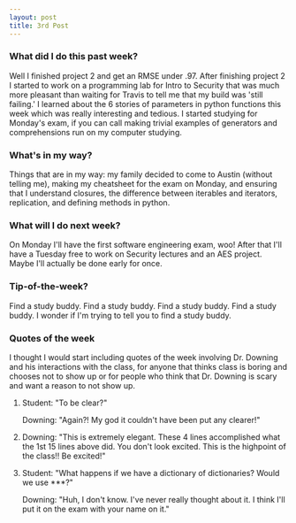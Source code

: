 ```yaml
---
layout: post
title: 3rd Post
---
```



### What did I do this past week?

Well I finished project 2 and get an RMSE under .97. After finishing project 2 I started to work on a programming lab for Intro to Security that was much more pleasant than waiting for Travis to tell me that my build was 'still failing.' I learned about the 6 stories of parameters in python functions this week which was really interesting and tedious. I started studying for Monday's exam, if you can call making trivial examples of generators and comprehensions run on my computer studying. 

### What's in my way?

Things that are in my way: my family decided to come to Austin (without telling me), making my cheatsheet for the exam on Monday, and ensuring that I understand closures, the difference between iterables and iterators, replication, and defining methods in python. 

### What will I do next week?

On Monday I'll have the first software engineering exam, woo! After that I'll have a Tuesday free to work on Security lectures and an AES project. Maybe I'll actually be done early for once.

### Tip-of-the-week?

Find a study buddy. Find a study buddy. Find a study buddy. Find a study buddy. I wonder if I'm trying to tell you to find a study buddy.

### Quotes of the week

I thought I would start including quotes of the week involving Dr. Downing and his interactions with the class, for anyone that thinks class is boring and chooses not to show up or for people who think that Dr. Downing is scary and want a reason to not show up. 

1. Student: "To be clear?"

   Downing: "Again?! My god it couldn't have been put any clearer!"

2. Downing: "This is extremely elegant. These 4 lines accomplished what the 1st 15 lines above did. You don't look excited. This is the highpoint of the class!! Be excited!"

3. Student: "What happens if we have a dictionary of dictionaries? Would we use ***?"
   
   Downing: "Huh, I don't know. I've never really thought about it. I think I'll put it on the exam with your name on it."

